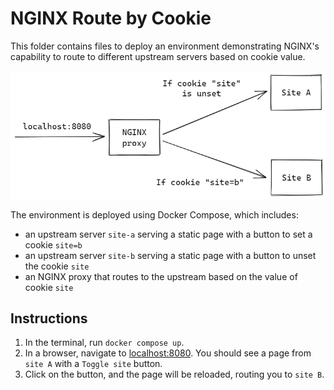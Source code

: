 # NGINX Route by Cookie

This folder contains files to deploy an environment demonstrating NGINX's capability to route to different upstream servers based on cookie value.

![NGINX route by cookie](./images/cookie-routing.png)

The environment is deployed using Docker Compose, which includes:
- an upstream server `site-a` serving a static page with a button to set a cookie `site=b`
- an upstream server `site-b` serving a static page with a button to unset the cookie `site`
- an NGINX proxy that routes to the upstream based on the value of cookie `site`



## Instructions

1. In the terminal, run `docker compose up`.
1. In a browser, navigate to [localhost:8080](http://localhost:8080). You should see a page from `site A` with a `Toggle site` button.
1. Click on the button, and the page will be reloaded, routing you to `site B`.
